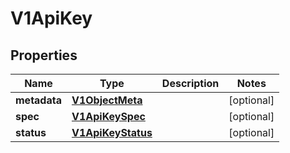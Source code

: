 # V1ApiKey

## Properties
Name | Type | Description | Notes
------------ | ------------- | ------------- | -------------
**metadata** | [**V1ObjectMeta**](V1ObjectMeta.md) |  |  [optional]
**spec** | [**V1ApiKeySpec**](V1ApiKeySpec.md) |  |  [optional]
**status** | [**V1ApiKeyStatus**](V1ApiKeyStatus.md) |  |  [optional]
